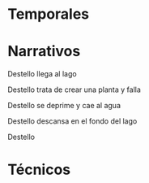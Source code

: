 # Temporales

# Narrativos

Destello llega al lago

Destello trata de crear una planta y falla

Destello se deprime y cae al agua

Destello descansa en el fondo del lago

Destello 

# Técnicos